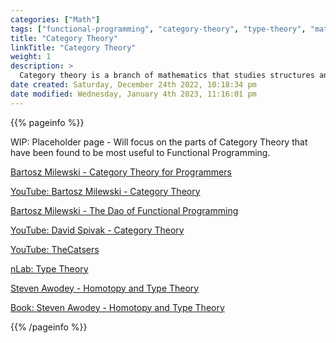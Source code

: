 ```yaml
---
categories: ["Math"]
tags: ["functional-programming", "category-theory", "type-theory", "math", "abstraction"]
title: "Category Theory"
linkTitle: "Category Theory"
weight: 1
description: >
  Category theory is a branch of mathematics that studies structures and relationships between objects and the morphisms that connect them, with the goal of providing a unified framework for understanding and describing mathematical concepts and structures.
date created: Saturday, December 24th 2022, 10:18:34 pm
date modified: Wednesday, January 4th 2023, 11:16:01 pm
---
```


{{% pageinfo %}}

WIP: Placeholder page - Will focus on the parts of Category Theory that have been found to be most useful to Functional Programming.

[Bartosz Milewski - Category Theory for Programmers](https://bartoszmilewski.com/2014/10/28/category-theory-for-programmers-the-preface/)

[YouTube: Bartosz Milewski - Category Theory](https://www.youtube.com/watch?v=I8LbkfSSR58&list=PLbgaMIhjbmEnaH_LTkxLI7FMa2HsnawM_)

[Bartosz Milewski - The Dao of Functional Programming](https://github.com/BartoszMilewski/Publications/blob/master/TheDaoOfFP/DaoFP.pdf)

[YouTube: David Spivak - Category Theory](https://youtu.be/IBeceQHz2x8)

[YouTube: TheCatsers](https://www.youtube.com/@TheCatsters)

[nLab: Type Theory](https://ncatlab.org/nlab/show/type+theory)

[Steven Awodey - Homotopy and Type Theory](https://ncatlab.org/homotopytypetheory/files/proposal2009.pdf)

[Book: Steven Awodey - Homotopy and Type Theory](https://github.com/HoTT/book/wiki/Nightly-Builds)

{{% /pageinfo %}}
